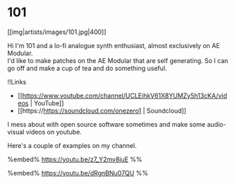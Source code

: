 # 101

[[img|artists/images/101.jpg|400]]

Hi I'm 101 and a lo-fi analogue synth enthusiast, almost exclusively on AE Modular.  
I'd like to make patches on the AE Modular that are self generating. So I can go off and make a cup of tea and do something useful.

!!Links
* [[https://www.youtube.com/channel/UCLEihkV61X8YUMZy5h13cKA/videos | YouTube]]
* [[https://https://soundcloud.com/onezero1 | Soundcloud]]
 
I mess about with open source software sometimes and make some audio-visual videos on youtube. 

Here's a couple of examples on my channel.

%embed% https://youtu.be/z7_Y2mv8juE %%

%embed% https://youtu.be/dRgnBNu07QU %%
